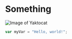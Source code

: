 # Something


![Image of Yaktocat](https://octodex.github.com/images/yaktocat.png)


``` javascript
var myVar = "Hello, world!";
```
